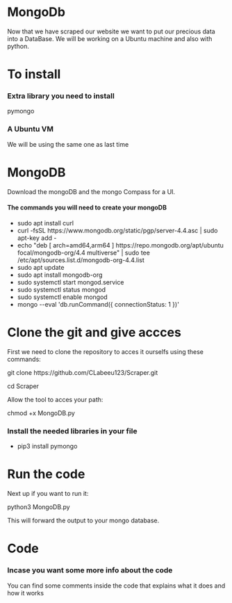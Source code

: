 # MongoDb
Now that we have scraped our website we want to put our precious data into a DataBase.
We will be working on a Ubuntu machine and also with python.
<br>

<h1>To install</h1>
<h3>Extra library you need to install</h3>
  pymongo
<h3>A Ubuntu VM </h3>
<p>We will be using the same one as last time</p>

<h1>MongoDB</h1>
<p>Download the mongoDB and the mongo Compass for a UI.</p>
<h4>The commands you will need to create your mongoDB</h3>
<ul>
 <li>sudo apt install curl</li>
<li>curl -fsSL https://www.mongodb.org/static/pgp/server-4.4.asc | sudo apt-key add -</li>
<li>echo "deb [ arch=amd64,arm64 ] https://repo.mongodb.org/apt/ubuntu focal/mongodb-org/4.4 multiverse" | sudo tee /etc/apt/sources.list.d/mongodb-org-4.4.list</li>
<li>sudo apt update</li>
<li>sudo apt install mongodb-org</li>
<li>sudo systemctl start mongod.service</li>
<li>sudo systemctl status mongod</li>
<li>sudo systemctl enable mongod</li>
<li>mongo --eval 'db.runCommand({ connectionStatus: 1 })'</li>
</ul>

<h1>Clone the git and give accces</h1>
<p>First we need to clone the repository to acces it ourselfs using these commands:</p>

<p>git clone https://github.com/CLabeeu123/Scraper.git</p>
<p>cd Scraper</p>

<p>Allow the tool to acces your path:</p>

<p>chmod +x MongoDB.py</p>

<h3>Install the needed libraries in your file</h3>
<ul>
  <li>pip3 install pymongo</li>
  </ul>

<h1>Run the code</h1>

<p>Next up if you want to run it:</p>
<p>python3 MongoDB.py</p>
<p>This will forward the output to your mongo database.

<h1>Code</h1>
<h3>Incase you want some more info about the code </h3>
<p>You can find some comments inside the code that explains what it does and how it works</p>
